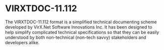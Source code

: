 # VIRXTDOC-11.112
The VIRXTDOC-11.112 format is a simplified technical documenting scheme developed by VirX.Net Software Innovations Inc. It has been designed to help simplify complicated technical specifications so that they can be easily understood by both non-technical (non-tech savvy) stakeholders and developers alike. 
